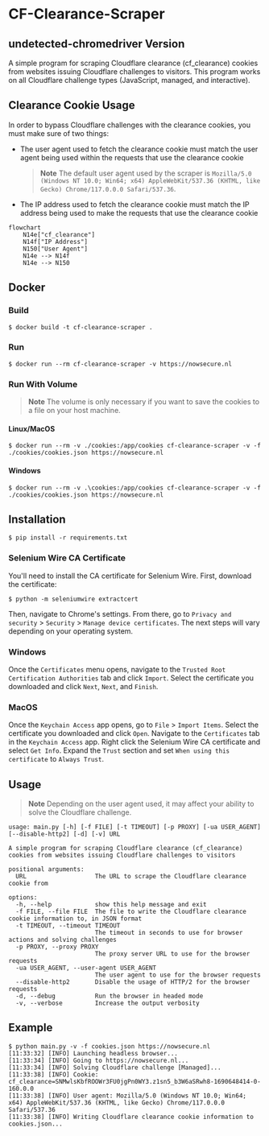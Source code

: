 # CF-Clearance-Scraper

## undetected-chromedriver Version
A simple program for scraping Cloudflare clearance (cf_clearance) cookies from websites issuing Cloudflare challenges to visitors. This program works on all Cloudflare challenge types (JavaScript, managed, and interactive).

## Clearance Cookie Usage
In order to bypass Cloudflare challenges with the clearance cookies, you must make sure of two things:

- The user agent used to fetch the clearance cookie must match the user agent being used within the requests that use the clearance cookie
    > **Note**
    > The default user agent used by the scraper is `Mozilla/5.0 (Windows NT 10.0; Win64; x64) AppleWebKit/537.36 (KHTML, like Gecko) Chrome/117.0.0.0 Safari/537.36`.
- The IP address used to fetch the clearance cookie must match the IP address being used to make the requests that use the clearance cookie

```mermaid
flowchart
	N14e["cf_clearance"]
	N14f["IP Address"]
	N150["User Agent"]
	N14e --> N14f
	N14e --> N150
```

## Docker

### Build

    $ docker build -t cf-clearance-scraper .

### Run

    $ docker run --rm cf-clearance-scraper -v https://nowsecure.nl

### Run With Volume
> **Note**
> The volume is only necessary if you want to save the cookies to a file on your host machine.

#### Linux/MacOS

    $ docker run --rm -v ./cookies:/app/cookies cf-clearance-scraper -v -f ./cookies/cookies.json https://nowsecure.nl

#### Windows

    $ docker run --rm -v .\cookies:/app/cookies cf-clearance-scraper -v -f ./cookies/cookies.json https://nowsecure.nl

## Installation

    $ pip install -r requirements.txt

### Selenium Wire CA Certificate

You'll need to install the CA certificate for Selenium Wire. First, download the certificate:

    $ python -m seleniumwire extractcert

Then, navigate to Chrome's settings. From there, go to `Privacy and security` > `Security` > `Manage device certificates`. The next steps will vary depending on your operating system.

### Windows
Once the `Certificates` menu opens, navigate to the `Trusted Root Certification Authorities` tab and click `Import`. Select the certificate you downloaded and click `Next`, `Next`, and `Finish`.

### MacOS
Once the `Keychain Access` app opens, go to `File` > `Import Items`. Select the certificate you downloaded and click `Open`. Navigate to the `Certificates` tab in the `Keychain Access` app. Right click the Selenium Wire CA certificate and select `Get Info`. Expand the `Trust` section and set `When using this certificate` to `Always Trust`.

## Usage
> **Note**
> Depending on the user agent used, it may affect your ability to solve the Cloudflare challenge.

```
usage: main.py [-h] [-f FILE] [-t TIMEOUT] [-p PROXY] [-ua USER_AGENT] [--disable-http2] [-d] [-v] URL

A simple program for scraping Cloudflare clearance (cf_clearance) cookies from websites issuing Cloudflare challenges to visitors

positional arguments:
  URL                   The URL to scrape the Cloudflare clearance cookie from

options:
  -h, --help            show this help message and exit
  -f FILE, --file FILE  The file to write the Cloudflare clearance cookie information to, in JSON format
  -t TIMEOUT, --timeout TIMEOUT
                        The timeout in seconds to use for browser actions and solving challenges
  -p PROXY, --proxy PROXY
                        The proxy server URL to use for the browser requests
  -ua USER_AGENT, --user-agent USER_AGENT
                        The user agent to use for the browser requests
  --disable-http2       Disable the usage of HTTP/2 for the browser requests
  -d, --debug           Run the browser in headed mode
  -v, --verbose         Increase the output verbosity
```

## Example
    $ python main.py -v -f cookies.json https://nowsecure.nl
    [11:33:32] [INFO] Launching headless browser...
    [11:33:34] [INFO] Going to https://nowsecure.nl...
    [11:33:34] [INFO] Solving Cloudflare challenge [Managed]...
    [11:33:38] [INFO] Cookie: cf_clearance=SNMwlsKbfROOWr3FU0jgPn0WY3.z1sn5_b3W6aSRwh8-1690648414-0-160.0.0
    [11:33:38] [INFO] User agent: Mozilla/5.0 (Windows NT 10.0; Win64; x64) AppleWebKit/537.36 (KHTML, like Gecko) Chrome/117.0.0.0 Safari/537.36
    [11:33:38] [INFO] Writing Cloudflare clearance cookie information to cookies.json...
